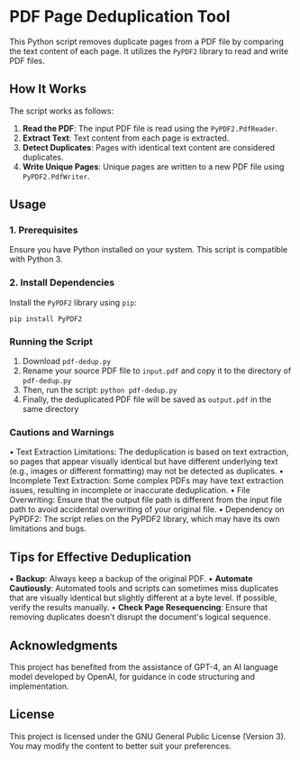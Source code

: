 # PDF Page Deduplication Tool

This Python script removes duplicate pages from a PDF file by comparing the text content of each page. It utilizes the `PyPDF2` library to read and write PDF files.

## How It Works

The script works as follows:
1. **Read the PDF**: The input PDF file is read using the `PyPDF2.PdfReader`.
2. **Extract Text**: Text content from each page is extracted.
3. **Detect Duplicates**: Pages with identical text content are considered duplicates.
4. **Write Unique Pages**: Unique pages are written to a new PDF file using `PyPDF2.PdfWriter`.

## Usage

### 1. Prerequisites

Ensure you have Python installed on your system. This script is compatible with Python 3.

### 2. Install Dependencies

Install the `PyPDF2` library using `pip`: 

`pip install PyPDF2`

### Running the Script

1. Download `pdf-dedup.py`
2. Rename your source PDF file to `input.pdf` and copy it to the directory of `pdf-dedup.py`
3. Then, run the script: `python pdf-dedup.py`
4. Finally, the deduplicated PDF file will be saved as `output.pdf` in the same directory

### Cautions and Warnings

• Text Extraction Limitations: The deduplication is based on text extraction, so pages that appear visually identical but have different underlying text (e.g., images or different formatting) may not be detected as duplicates.
• Incomplete Text Extraction: Some complex PDFs may have text extraction issues, resulting in incomplete or inaccurate deduplication.
• File Overwriting: Ensure that the output file path is different from the input file path to avoid accidental overwriting of your original file.
• Dependency on PyPDF2: The script relies on the PyPDF2 library, which may have its own limitations and bugs.

## Tips for Effective Deduplication

• **Backup**: Always keep a backup of the original PDF.
• **Automate Cautiously**: Automated tools and scripts can sometimes miss duplicates that are visually identical but slightly different at a byte level. If possible, verify the results manually.
• **Check Page Resequencing**: Ensure that removing duplicates doesn’t disrupt the document's logical sequence.

## Acknowledgments

This project has benefited from the assistance of GPT-4, an AI language model developed by OpenAI, for guidance in code structuring and implementation.

## License

This project is licensed under the GNU General Public License (Version 3). You may modify the content to better suit your preferences.
